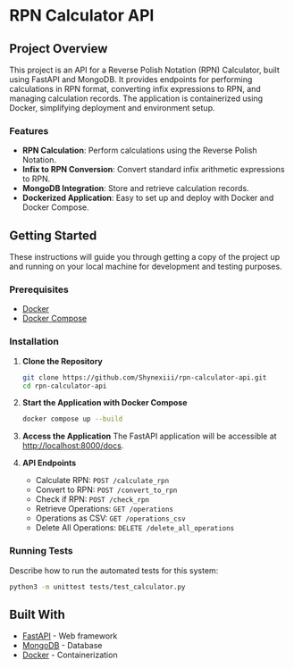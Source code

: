 # RPN Calculator API

## Project Overview

This project is an API for a Reverse Polish Notation (RPN) Calculator, built using FastAPI and MongoDB. It provides endpoints for performing calculations in RPN format, converting infix expressions to RPN, and managing calculation records. The application is containerized using Docker, simplifying deployment and environment setup.

### Features

- **RPN Calculation**: Perform calculations using the Reverse Polish Notation.
- **Infix to RPN Conversion**: Convert standard infix arithmetic expressions to RPN.
- **MongoDB Integration**: Store and retrieve calculation records.
- **Dockerized Application**: Easy to set up and deploy with Docker and Docker Compose.

## Getting Started

These instructions will guide you through getting a copy of the project up and running on your local machine for development and testing purposes.

### Prerequisites

- [Docker](https://www.docker.com/get-started)
- [Docker Compose](https://docs.docker.com/compose/install/)

### Installation

1. **Clone the Repository**

   ```bash
   git clone https://github.com/Shynexiii/rpn-calculator-api.git
   cd rpn-calculator-api
   ```

2. **Start the Application with Docker Compose**

   ```bash
   docker compose up --build
   ```

3. **Access the Application**
   The FastAPI application will be accessible at [http://localhost:8000/docs](http://localhost:8000/docs).

4. **API Endpoints**
   - Calculate RPN: `POST /calculate_rpn`
   - Convert to RPN: `POST /convert_to_rpn`
   - Check if RPN: `POST /check_rpn`
   - Retrieve Operations: `GET /operations`
   - Operations as CSV: `GET /operations_csv`
   - Delete All Operations: `DELETE /delete_all_operations`

### Running Tests

Describe how to run the automated tests for this system:

```bash
python3 -m unittest tests/test_calculator.py
```

## Built With

- [FastAPI](https://fastapi.tiangolo.com/) - Web framework
- [MongoDB](https://www.mongodb.com/) - Database
- [Docker](https://www.docker.com/) - Containerization
